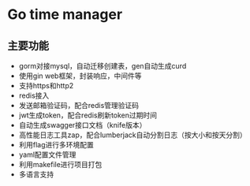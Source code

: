 # Go time manager

## 主要功能
- gorm对接mysql，自动迁移创建表，gen自动生成curd
- 使用gin web框架，封装响应，中间件等
- 支持https和http2
- redis接入
- 发送邮箱验证码，配合redis管理验证码
- jwt生成token，配合redis刷新token过期时间
- 自动生成swagger接口文档（knife版本）
- 高性能日志工具zap，配合lumberjack自动分割日志（按大小和按天分割）
- 利用flag进行多环境配置
- yaml配置文件管理
- 利用makefile进行项目打包
- 多语言支持
